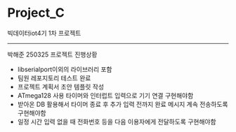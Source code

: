# Project_C

빅데이터iot4기 1차 프로젝트

---

박해준 250325 프로젝트 진행상황

- libserialport이외의 라이브러리 포함
- 팀원 레포지토리 테스트 완료
- 프로젝트 계획서 초안 템플릿 작성
- ATmega128 사용 타이머와 인터럽트 입력으로 기기 연결 구현해야함
- 받아온 DB 활용해서 타이머 종료 후 추가 입력 전까지 완료 메시지 계속 전송하도록 구현해야함
- 일정 시간 입력 없을 때 전화번호 등을 다음 이용자에게 전달하도록 구현해야함
